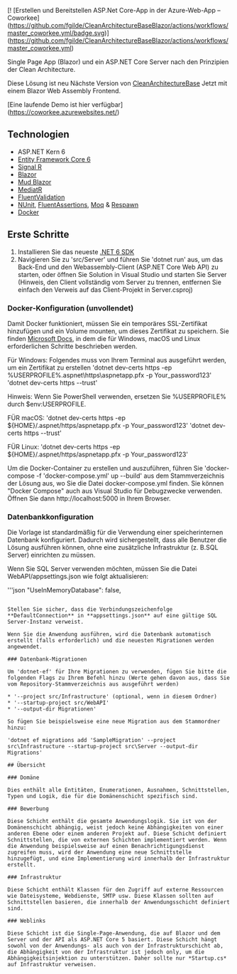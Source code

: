 [! [Erstellen und Bereitstellen ASP.Net Core-App in der Azure-Web-App – Coworkee] (https://github.com/fgilde/CleanArchitectureBaseBlazor/actions/workflows/master_coworkee.yml/badge.svg)] (https://github.com/fgilde/CleanArchitectureBaseBlazor/actions/workflows/master_coworkee.yml)

Single Page App (Blazor) und ein ASP.NET Core Server nach den Prinzipien der Clean Architecture. 
<br/>

Diese Lösung ist neu Nächste Version von [CleanArchitectureBase](https://github.com/fgilde/CleanArchitectureBase) 
Jetzt mit einem Blazor Web Assembly Frontend.

[Eine laufende Demo ist hier verfügbar] (https://coworkee.azurewebsites.net/)

## Technologien

* ASP.NET Kern 6
* [Entity Framework Core 6](https://docs.microsoft.com/en-us/ef/core/)
* [Signal R](https://docs.microsoft.com/en-US/aspnet/signalr/overview/getting-started/introduction-to-signalr)
* [Blazor](https://dotnet.microsoft.com/en-us/apps/aspnet/web-apps/blazor)
* [Mud Blazor](https://mudblazor.com/getting-started/installation#manual-install)
* [MediatR](https://github.com/jbogard/MediatR)
* [FluentValidation](https://fluentvalidation.net/)
* [NUnit](https://nunit.org/), [FluentAssertions](https://fluentassertions.com/), [Moq](https://github.com/moq) & [Respawn](https://github.com/jbogard/Respawn)
* [Docker](https://www.docker.com/)

## Erste Schritte

1. Installieren Sie das neueste [.NET 6 SDK](https://dotnet.microsoft.com/download/dotnet/6.0)
2. Navigieren Sie zu 'src/Server' und führen Sie 'dotnet run' aus, um das Back-End und den Webassembly-Client (ASP.NET Core Web API) zu starten, oder öffnen Sie Solution in Visual Studio und starten Sie Server
	(Hinweis, den Client vollständig vom Server zu trennen, entfernen Sie einfach den Verweis auf das Client-Projekt in Server.csproj)

### Docker-Konfiguration (unvollendet)

Damit Docker funktioniert, müssen Sie ein temporäres SSL-Zertifikat hinzufügen und ein Volume mounten, um dieses Zertifikat zu speichern.
Sie finden [Microsoft Docs](https://docs.microsoft.com/en-us/aspnet/core/security/docker-https?view=aspnetcore-3.1), in dem die für Windows, macOS und Linux erforderlichen Schritte beschrieben werden.

Für Windows:
Folgendes muss von Ihrem Terminal aus ausgeführt werden, um ein Zertifikat zu erstellen
'dotnet dev-certs https -ep %USERPROFILE%\.aspnet\https\aspnetapp.pfx -p Your_password123'
'dotnet dev-certs https --trust'

Hinweis: Wenn Sie PowerShell verwenden, ersetzen Sie %USERPROFILE% durch $env:USERPROFILE.

FÜR macOS:
'dotnet dev-certs https -ep ${HOME}/.aspnet/https/aspnetapp.pfx -p Your_password123'
'dotnet dev-certs https --trust'

FÜR Linux:
'dotnet dev-certs https -ep ${HOME}/.aspnet/https/aspnetapp.pfx -p Your_password123'

Um die Docker-Container zu erstellen und auszuführen, führen Sie 'docker-compose -f 'docker-compose.yml' up --build' aus dem Stammverzeichnis der Lösung aus, wo Sie die Datei docker-compose.yml finden.  Sie können "Docker Compose" auch aus Visual Studio für Debugzwecke verwenden.
Öffnen Sie dann http://localhost:5000 in Ihrem Browser.

### Datenbankkonfiguration

Die Vorlage ist standardmäßig für die Verwendung einer speicherinternen Datenbank konfiguriert. Dadurch wird sichergestellt, dass alle Benutzer die Lösung ausführen können, ohne eine zusätzliche Infrastruktur (z. B.SQL Server) einrichten zu müssen.

Wenn Sie SQL Server verwenden möchten, müssen Sie die Datei WebAPI/appsettings.json wie folgt aktualisieren:

'''json
  "UseInMemoryDatabase": false,
```

Stellen Sie sicher, dass die Verbindungszeichenfolge **DefaultConnection** in **appsettings.json** auf eine gültige SQL Server-Instanz verweist. 

Wenn Sie die Anwendung ausführen, wird die Datenbank automatisch erstellt (falls erforderlich) und die neuesten Migrationen werden angewendet.

### Datenbank-Migrationen

Um 'dotnet-ef' für Ihre Migrationen zu verwenden, fügen Sie bitte die folgenden Flags zu Ihrem Befehl hinzu (Werte gehen davon aus, dass Sie vom Repository-Stammverzeichnis aus ausgeführt werden)

* '--project src/Infrastructure' (optional, wenn in diesem Ordner)
* '--startup-project src/WebAPI'
* '--output-dir Migrationen'

So fügen Sie beispielsweise eine neue Migration aus dem Stammordner hinzu:

'dotnet ef migrations add 'SampleMigration' --project src\Infrastructure --startup-project src\Server --output-dir Migrations'

## Übersicht

### Domäne

Dies enthält alle Entitäten, Enumerationen, Ausnahmen, Schnittstellen, Typen und Logik, die für die Domänenschicht spezifisch sind.

### Bewerbung

Diese Schicht enthält die gesamte Anwendungslogik. Sie ist von der Domänenschicht abhängig, weist jedoch keine Abhängigkeiten von einer anderen Ebene oder einem anderen Projekt auf. Diese Schicht definiert Schnittstellen, die von externen Schichten implementiert werden. Wenn die Anwendung beispielsweise auf einen Benachrichtigungsdienst zugreifen muss, wird der Anwendung eine neue Schnittstelle hinzugefügt, und eine Implementierung wird innerhalb der Infrastruktur erstellt.

### Infrastruktur

Diese Schicht enthält Klassen für den Zugriff auf externe Ressourcen wie Dateisysteme, Webdienste, SMTP usw. Diese Klassen sollten auf Schnittstellen basieren, die innerhalb der Anwendungsschicht definiert sind.

### Weblinks

Diese Schicht ist die Single-Page-Anwendung, die auf Blazor und dem Server und der API als ASP.NET Core 5 basiert. Diese Schicht hängt sowohl von der Anwendungs- als auch von der Infrastrukturschicht ab, die Abhängigkeit von der Infrastruktur ist jedoch only, um die Abhängigkeitsinjektion zu unterstützen. Daher sollte nur *Startup.cs* auf Infrastruktur verweisen.
